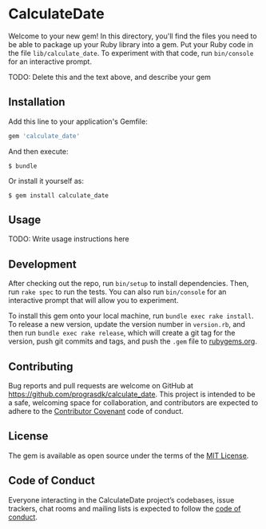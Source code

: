 # CalculateDate

Welcome to your new gem! In this directory, you'll find the files you need to be able to package up your Ruby library into a gem. Put your Ruby code in the file `lib/calculate_date`. To experiment with that code, run `bin/console` for an interactive prompt.

TODO: Delete this and the text above, and describe your gem

## Installation

Add this line to your application's Gemfile:

```ruby
gem 'calculate_date'
```

And then execute:

    $ bundle

Or install it yourself as:

    $ gem install calculate_date

## Usage

TODO: Write usage instructions here

## Development

After checking out the repo, run `bin/setup` to install dependencies. Then, run `rake spec` to run the tests. You can also run `bin/console` for an interactive prompt that will allow you to experiment.

To install this gem onto your local machine, run `bundle exec rake install`. To release a new version, update the version number in `version.rb`, and then run `bundle exec rake release`, which will create a git tag for the version, push git commits and tags, and push the `.gem` file to [rubygems.org](https://rubygems.org).

## Contributing

Bug reports and pull requests are welcome on GitHub at https://github.com/prograsdk/calculate_date. This project is intended to be a safe, welcoming space for collaboration, and contributors are expected to adhere to the [Contributor Covenant](http://contributor-covenant.org) code of conduct.

## License

The gem is available as open source under the terms of the [MIT License](https://opensource.org/licenses/MIT).

## Code of Conduct

Everyone interacting in the CalculateDate project’s codebases, issue trackers, chat rooms and mailing lists is expected to follow the [code of conduct](https://github.com/prograsdk/calculate_date/blob/master/CODE_OF_CONDUCT.md).

